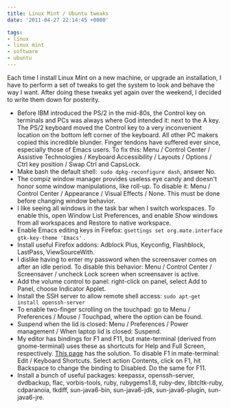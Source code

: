 ```yaml
---
title: Linux Mint / Ubuntu tweaks
date: '2011-04-27 22:14:45 +0000'

tags:
- linux
- linux mint
- software
- ubuntu
---
```


Each time I install Linux Mint on a new machine, or upgrade an
installation, I have to perform a set of tweaks to get the system to
look and behave the way I want.  After doing these tweaks yet again
over the weekend, I decided to write them down for posterity.
<!--more-->

* Before IBM introduced the PS/2 in the mid-80s, the Control key on terminals and PCs was always where God intended it: next to the A key.  The PS/2 keyboard moved the Control key to a very inconvenient location on the bottom left corner of the keyboard.  All other PC makers copied this incredible blunder.  Finger tendons have suffered ever since, especially those of Emacs users.  To fix this: Menu / Control Center / Assistive Technologies / Keyboard Accessibility / Layouts / Options / Ctrl key position / Swap Ctrl and CapsLock.
* Make bash the default shell:` sudo dpkg-reconfigure dash`, answer No.
* The compiz window manager provides useless eye candy and doesn't honor some window manipulations, like roll-up.  To disable it: Menu / Control Center / Appearance / Visual Effects / None. This must be done before changing window behavior.
* I like seeing all windows in the task bar when I switch workspaces.  To enable this, open Window List Preferences, and enable Show windows from all workspaces and Restore to native workspace.
* Enable Emacs editing keys in Firefox: `gsettings set org.mate.interface gtk-key-theme 'Emacs'` .
* Install useful Firefox addons: Adblock Plus, Keyconfig, Flashblock, LastPass, ViewSourceWith.
* I dislike having to enter my password when the screensaver comes on after an idle period.  To disable this behavior: Menu / Control Center / Screensaver / uncheck Lock screen when screensaver is active.
* Add the volume control to panel: right-click on panel, select Add to Panel, choose Indicator Applet.
* Install the SSH server to allow remote shell access: `sudo apt-get install openssh-server`
* To enable two-finger scrolling on the touchpad: go to Menu / Preferences / Mouse / Touchpad, where the option can be found.
* Suspend when the lid is closed: Menu / Preferences / Power management / When laptop lid is closed: Suspend.
* My editor has bindings for F1 and F11, but mate-terminal (derived from gnome-terminal) uses these as shortcuts for Help and Full Screen, respectively.  [This page](http://www.mariusv.com/disable-f1-in-gnome-terminal/ ) has the solution.  To disable F1 in mate-terminal: Edit / Keyboard Shortcuts.  Select action Contents, click on F1, hit Backspace to change the binding to Disabled.  Do the same for F11.
* Install a bunch of useful packages: keepassx, openssh-server, dvdbackup, flac, vorbis-tools, ruby, rubygems1.8, ruby-dev, libtcltk-ruby, cdparanoia, tkdiff, sun-java6-bin, sun-java6-jdk, sun-java6-plugin, sun-java6-jre.

